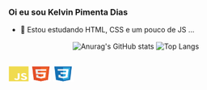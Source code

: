 ### Oi eu sou Kelvin Pimenta Dias 
- 🌱 Estou estudando HTML, CSS e um pouco de JS ...

<p align="center">
  <img align="center" src="https://github-readme-stats.vercel.app/api?username=KelvinPD&show_icons=true&theme=radical" alt="Anurag's GitHub stats" />
  <img align="center" src="https://github-readme-stats.vercel.app/api/top-langs/?username=KelvinPD&layout=compact" alt="Top Langs" />
</p>

<div style="display: inline_block"><br>
  <img align="center" alt="Kelvin-Js" height="30" width="40" src="https://raw.githubusercontent.com/devicons/devicon/master/icons/javascript/javascript-plain.svg">
  <img align="center" alt="Kelvin-HTML" height="30" width="40" src="https://raw.githubusercontent.com/devicons/devicon/master/icons/html5/html5-original.svg">
  <img align="center" alt="Kelvin-CSS" height="30" width="40" src="https://raw.githubusercontent.com/devicons/devicon/master/icons/css3/css3-original.svg">
</div>
